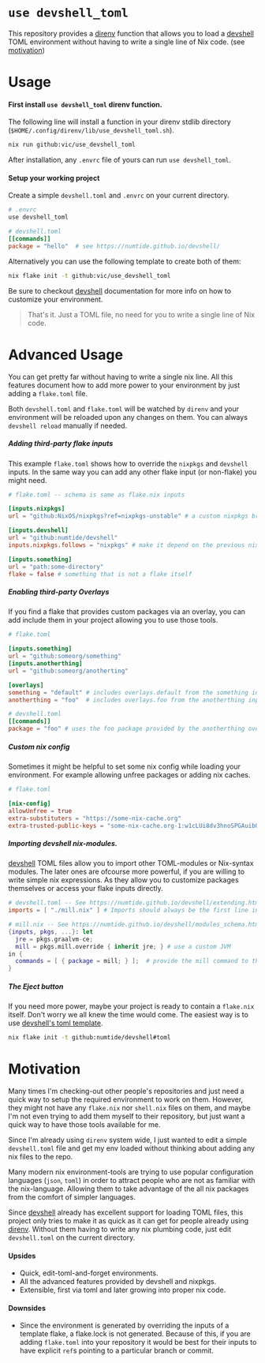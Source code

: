 # `use devshell_toml` 

This repository provides a [direnv] function that allows 
you to load a [devshell] TOML environment
without having to write a single line of Nix code. (see [motivation](#motivation))

# Usage

#### First install `use devshell_toml` direnv function.

The following line will install a function in your direnv stdlib directory (`$HOME/.config/direnv/lib/use_devshell_toml.sh`).

```bash
nix run github:vic/use_devshell_toml
```

After installation, any `.envrc` file of yours can run `use devshell_toml`.

#### Setup your working project

Create a simple `devshell.toml` and `.envrc` on your current directory.


```bash
# .envrc
use devshell_toml
```

```toml
# devshell.toml
[[commands]]
package = "hello"  # see https://numtide.github.io/devshell/
```

Alternatively you can use the following template to create both of them:

```bash
nix flake init -t github:vic/use_devshell_toml
```

Be sure to checkout [devshell] documentation for more info on how to customize your environment. 

> That's it. Just a TOML file, no need for you to write a single line of Nix code.

# Advanced Usage

You can get pretty far without having to write a single nix line. All this features document
how to add more power to your environment by just adding a `flake.toml` file.

Both `devshell.toml` and `flake.toml` will be watched by `direnv` and your environment will be reloaded
upon any changes on them. You can always `devshell reload` manually if needed.

##### Adding third-party flake inputs

This example `flake.toml` shows how to override the `nixpkgs` and `devshell` inputs.
In the same way you can add any other flake input (or non-flake) you might need.

```toml
# flake.toml -- schema is same as flake.nix inputs

[inputs.nixpkgs]
url = "github:NixOS/nixpkgs?ref=nixpkgs-unstable" # a custom nixpkgs branch

[inputs.devshell]
url = "github:numtide/devshell"
inputs.nixpkgs.follows = "nixpkgs" # make it depend on the previous nixpkgs branch

[inputs.something]
url = "path:some-directory"
flake = false # something that is not a flake itself
```

##### Enabling third-party Overlays

If you find a flake that provides custom packages via an overlay, you can add include
them in your project allowing you to use those tools.

```toml
# flake.toml

[inputs.something]
url = "github:someorg/something"
[inputs.anotherthing]
url = "github:someorg/anotherting"

[overlays]
something = "default" # includes overlays.default from the something input
anotherthing = "foo"  # includes overlays.foo from the anotherthing input
```

```toml
# devshell.toml
[[commands]]
package = "foo" # uses the foo package provided by the anotherthing overlay.
```


##### Custom nix config

Sometimes it might be helpful to set some nix config while loading your environment.
For example allowing unfree packages or adding nix caches.

```toml
# flake.toml

[nix-config]
allowUnfree = true
extra-substituters = "https://some-nix-cache.org"
extra-trusted-public-keys = "some-nix-cache.org-1:w1cLUi8dv3hnoSPGAuibQv+f9TZLr6cv/Hm9XgU50cw=" 
```

##### Importing devshell nix-modules.

[devshell] TOML files allow you to import other TOML-modules or Nix-syntax modules. The later
ones are ofcourse more powerful, if you are willing to write simple nix expressions. As they
allow you to customize packages themselves or access your flake inputs directly.

```toml
# devshell.toml -- See https://numtide.github.io/devshell/extending.html
imports = [ "./mill.nix" ] # Imports should always be the first line in the TOML file.
```

```nix
# mill.nix -- See https://numtide.github.io/devshell/modules_schema.html
{inputs, pkgs, ...}: let
  jre = pkgs.graalvm-ce;
  mill = pkgs.mill.override { inherit jre; } # use a custom JVM
in {
  commands = [ { package = mill; } ];  # provide the mill command to the environment
}
```

##### The Eject button

If you need more power, maybe your project is ready to contain a `flake.nix` itself.
Don't worry we all knew the time would come.
The easiest way is to use [devshell's toml template](https://github.com/numtide/devshell/tree/main/templates/toml).

```bash
nix flake init -t github:numtide/devshell#toml
```

# Motivation

Many times I'm checking-out other people's repositories and just need a quick way to setup the required environment to work on them.
However, they might not have any `flake.nix` nor `shell.nix` files on them, and maybe I'm not even trying to add them myself to their
repository, but just want a quick way to have those tools available for me.

Since I'm already using `direnv` system wide, I just wanted to edit a simple `devshell.toml` file and get my env loaded without 
thinking about adding any nix files to the repo.

Many modern nix environment-tools are trying to use popular configuration languages (`json`, `toml`) in order to attract people who are not
as familiar with the nix-language. Allowing them to take advantage of the all nix packages from the comfort of simpler languages.

Since [devshell] already has excellent support for loading TOML files, this project only tries to make it as quick as it can get for
people already using [direnv]. Without them having to write any nix plumbing code, just edit `devshell.toml` on the current directory.


#### Upsides

- Quick, edit-toml-and-forget environments.
- All the advanced features provided by devshell and nixpkgs.
- Extensible, first via toml and later growing into proper nix code.

#### Downsides

- Since the environment is generated by overriding the inputs of a template flake, a flake.lock is not generated. Because of this,
  if you are adding `flake.toml` into your repository it would be best for their inputs to have explicit `ref`s pointing to a
  particular branch or commit.


[direnv]: https://direnv.net
[devshell]: https://numtide.github.io/devshell
